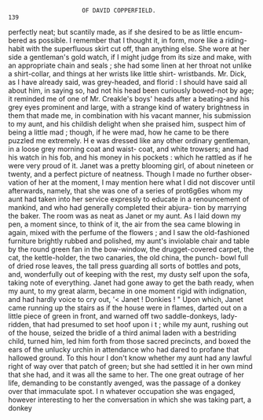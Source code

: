                          OF DAVID COPPERFIELD.                             139
  perfectly neat; but scantily made, as if she desired to be as little encum-
  bered as possible. I remember that I thought it, in form, more like a
 riding-habit with the superfluous skirt cut off, than anything else. She
  wore at her side a gentleman's gold watch, if I might judge from its size
 and make, with an appropriate chain and seals ; she had some linen at her
 throat not unlike a shirt-collar, and things at her wrists like little shirt-
 wristbands.
    Mr. Dick, as I have already said, was grey-headed, and florid : I should
 have said all about him, in saying so, had not his head been curiously
 bowed-not by age; it reminded me of one of Mr. Creakle's boys' heads
 after a beating-and his grey eyes prominent and large, with a strange
 kind of watery brightness in them that made me, in combination with his
 vacant manner, his submission to my aunt, and his childish delight when
 she praised him, suspect him of being a little mad ; though, if he were
 mad, how he came to be there puzzled me extremely. H e was dressed
 like any other ordinary gentleman, in a loose grey morning coat and waist-
 coat, and white trowsers; and had his watch in his fob, and his money in
 his pockets : which he rattled as if he were very proud of it.
    Janet was a pretty blooming girl, of about nineteen or twenty,
 and a perfect picture of neatness. Though I made no further obser-
 vation of her at the moment, I may mention here what I did not
 discover until afterwards, namely, that she was one of a series of prot6g6es
 whom my aunt had taken into her service expressly to educate in a
 renouncement of mankind, and who had generally completed their abjura-
tion by marrying the baker.
    The room was as neat as Janet or my aunt. As I laid down my pen,
 a moment since, to think of it, the air from the sea came blowing in
 again, mixed with the perfume of the flowers ; and I saw the old-fashioned
furniture brightly rubbed and polished, my aunt's inviolable chair and
table by the round green fan in the bow-window, the drugget-covered
carpet, the cat, the kettle-holder, the two canaries, the old china, the punch-
bowl full of dried rose leaves, the tall press guarding all sorts of bottles and
pots, and, wonderfully out of keeping with the rest, my dusty self upon
the sofa, taking note of everything.
    Janet had gone away to get the bath ready, when my aunt, to my great
alarm, became in one moment rigid with indignation, and had hardly voice
to cry out, '&lt; Janet ! Donkies ! "
    Upon which, Janet came running up the stairs as if the house were in
flames, darted out on a little piece of green in front, and warned off two
saddle-donkeys, lady-ridden, that had presumed to set hoof upon i t ;
while my aunt, rushing out of the house, seized the bridle of a third
animal laden with a bestriding child, turned him, led him forth from
those sacred precincts, and boxed the ears of the unlucky urchin in
attendance who had dared to profane that hallowed ground.
    To this hour I don't know whether my aunt had any lawful right of way
over that patch of green; but she had settled it in her own mind that
she had, and it was all the same to her. The one great outrage of her life,
demanding to be constantly avenged, was the passage of a donkey over that
immaculate spot. I n whatever occupation she was engaged, however
interesting to her the conversation in which she was taking part, a donkey

